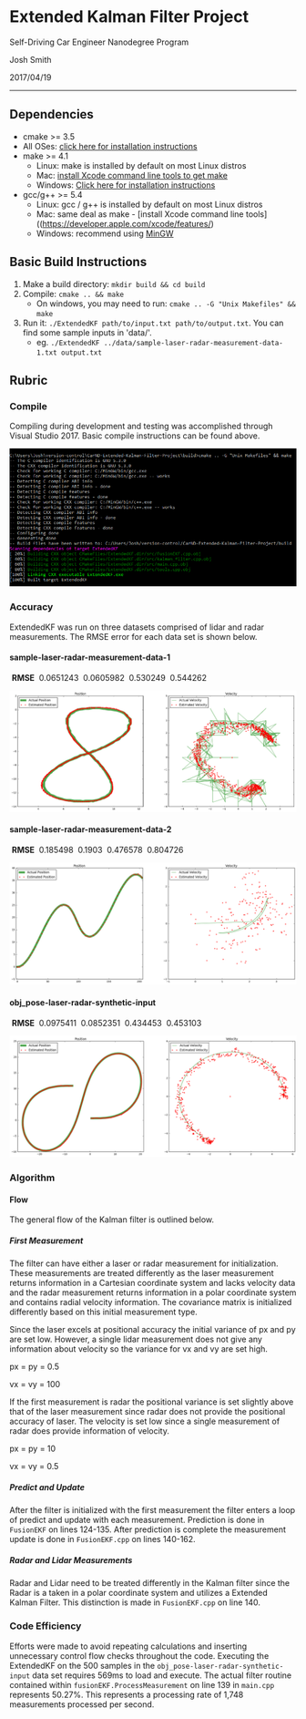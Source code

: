 # Extended Kalman Filter Project
Self-Driving Car Engineer Nanodegree Program

Josh Smith

2017/04/19

---

## Dependencies

* cmake >= 3.5
 * All OSes: [click here for installation instructions](https://cmake.org/install/)
* make >= 4.1
  * Linux: make is installed by default on most Linux distros
  * Mac: [install Xcode command line tools to get make](https://developer.apple.com/xcode/features/)
  * Windows: [Click here for installation instructions](http://gnuwin32.sourceforge.net/packages/make.htm)
* gcc/g++ >= 5.4
  * Linux: gcc / g++ is installed by default on most Linux distros
  * Mac: same deal as make - [install Xcode command line tools]((https://developer.apple.com/xcode/features/)
  * Windows: recommend using [MinGW](http://www.mingw.org/)

## Basic Build Instructions

1. Make a build directory: `mkdir build && cd build`
2. Compile: `cmake .. && make` 
   * On windows, you may need to run: `cmake .. -G "Unix Makefiles" && make`
3. Run it: `./ExtendedKF path/to/input.txt path/to/output.txt`. You can find
   some sample inputs in 'data/'.
    - eg. `./ExtendedKF ../data/sample-laser-radar-measurement-data-1.txt output.txt`

## Rubric

### Compile

Compiling during development and testing was accomplished through Visual Studio 2017.  Basic compile instructions can be found above.

![Build](media/build.png)

### Accuracy

ExtendedKF was run on three datasets comprised of lidar and radar measurements.  The RMSE error for each data set is shown below.

#### sample-laser-radar-measurement-data-1

​	**RMSE**
​	0.0651243
​	0.0605982
​	0.530249
​	0.544262

![sample-laser-radar-measurement-data-1 Vis](media/sample-1.png)

#### sample-laser-radar-measurement-data-2

​	**RMSE**
​	0.185498
​	0.1903
​	0.476578
​	0.804726

![sample-laser-radar-measurement-data-2 Vis](media/sample-2.png)

#### obj_pose-laser-radar-synthetic-input

​	**RMSE**
​	0.0975411
​	0.0852351
​	0.434453
​	0.453103

![obj_pose-laser-radar-synthetic-input Vis](media/obj-pose.png)

### Algorithm 

#### Flow

The general flow of the Kalman filter is outlined below.

##### First Measurement

The filter can have either a laser or radar measurement for initialization.  These measurements are treated differently as the laser measurement returns information in a Cartesian coordinate system and lacks velocity data and the radar measurement returns information in a polar coordinate system and contains radial velocity information.  The covariance matrix is initialized differently based on this initial measurement type.

Since the laser excels at positional accuracy the initial variance of px and py are set low.  However, a single lidar measurement does not give any information about velocity so the variance for vx and vy are set high. 

px = py = 0.5

vx = vy = 100

If the first measurement is radar the positional variance is set slightly above that of the laser measurement since radar does not provide the positional accuracy of laser.  The velocity is set low since a single measurement of radar does provide information of velocity.

px = py = 10

vx = vy = 0.5

##### Predict and Update

After the filter is initialized with the first measurement the filter enters a loop of predict and update with each measurement.  Prediction is done in `FusionEKF` on lines 124-135.  After prediction is complete the measurement update is done in `FusionEKF.cpp` on lines 140-162.

##### Radar and Lidar Measurements

Radar and Lidar need to be treated differently in the Kalman filter since the Radar is a taken in a polar coordinate system and utilizes a Extended Kalman Filter.  This distinction is made in `FusionEKF.cpp` on line 140.

### Code Efficiency

Efforts were made  to avoid repeating calculations and inserting unnecessary control flow checks throughout the code.  Executing the ExtendedKF on the 500 samples in the `obj_pose-laser-radar-synthetic-input` data set requires 569ms to load and execute.  The actual filter routine contained within `fusionEKF.ProcessMeasurement` on line 139 in `main.cpp` represents 50.27%.  This represents a processing rate of 1,748 measurements processed per second.